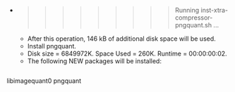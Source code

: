 * >>>>>>>>> Running inst-xtra-compressor-pngquant.sh ...
  * After this operation, 146 kB of additional disk space will be used.
  * Install pngquant.
  * Disk size = 6849972K. Space Used = 260K. Runtime = 00:00:00:02.
  * The following NEW packages will be installed:
  ```bash
libimagequant0 pngquant
  ```

